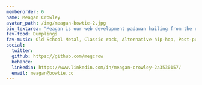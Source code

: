 ```yaml
---
memberorder: 6
name: Meagan Crowley
avatar_path: /img/meagan-bowtie-2.jpg
bio_textarea: "Meagan is our web development padawan hailing from the rocky shores of New England with a B.S. in Physics from UMass Boston. Meagan enjoys learning new programming languages and modes of thinking. She is proud to have worked on projects using React/React Native, JavaScript, Jekyll, and Python. Meagan is inspired by the history of computers, programming, science, and technology and their future potential. In her spare time, Meagan enjoys painting, listening to music, playing video games, and mountaineering."
fav-food: Dumplings
fav-music: Old School Metal, Classic rock, Alternative hip-hop, Post-punk
social:
  twitter:
  github: https://github.com/megcrow
  behance:
  linkedin: https://www.linkedin.com/in/meagan-crowley-2a3530157/
  email: meagan@bowtie.co
---
```


<!-- Description goes here -->
